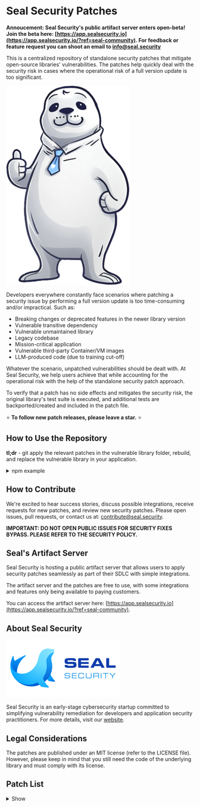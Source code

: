 # Seal Security Patches

**Annoucement: Seal Security's public artifact server enters open-beta! Join the beta here: [https://app.sealsecurity.io](https://app.sealsecurity.io/?ref=seal-community). For feedback or feature request you can shoot an email to [info@seal.security](mailto:info@seal.security)**

This is a centralized repository of standalone security patches that mitigate open-source libraries' vulnerabilities.
The patches help quickly deal with the security risk in cases where the operational risk of a full version update is too significant.

![Seal Security Hero](docs/assets/seal_hero.png)

Developers everywhere constantly face scenarios where patching a security issue by performing a full version update is too time-consuming and/or impractical. Such as:

- Breaking changes or deprecated features in the newer library version
- Vulnerable transitive dependency
- Vulnerable unmaintained library
- Legacy codebase
- Mission-critical application
- Vulnerable third-party Container/VM images
- LLM-produced code (due to training cut-off)

Whatever the scenario, unpatched vulnerabilities should be dealt with. At Seal Security, we help users achieve that while accounting for the operational risk with the help of the standalone security patch approach. 

To verify that a patch has no side effects and mitigates the security risk, the original library's test suite is executed, and additional tests are backported/created and included in the patch file.

⭐ **To follow new patch releases, please leave a star.** ⭐

## How to Use the Repository

**tl;dr** - git apply the relevant patches in the vulnerable library folder, rebuild, and replace the vulnerable library in your application.

<details>
<summary>npm example</summary>

How to patch `CVE-2022-46175` in the `json5` library version `0.5.1`:

1. **Find the patch you need**: The patches are arranged by ecosystem, namespace (if applicable), package name, and finally, package version. In our example, navigate to `npm->json5->0.5.1`. Each directory contains at least one SP (security patch) sub-directory. We will add additional SPs when new vulnerabilities are discovered and patched or if there's an issue with an existing SP.
2. **Pull the original version**: Get the source code for the version that needs fixing. In our example: https://github.com/json5/json5/tree/v0.5.1
3. **Download the patch(es)**: Move the patch files to the sources folder.
4. **Apply the patch(es)**: Apply all the patches within an SP directory in their order. If there are multiple SPs, apply all the patches in SP1, then SP2, etc. (edited)

    ```bash
    git apply 0001-CVE-2022-46175.patch
    ```

5. **Build the package**: Instructions to build the package are ecosystem-specific and sometimes library-specific. Follow the relevant project documentation for this step. In our example:
    ```bash
    npm pack
    ```
6.  **Replace the vulnerable library**: Instructions to replace the vulnerable package are ecosystem-specific. In our example:
    ```bash
    npm install <path_to_package_tgz>
    ```
</details>

## How to Contribute

We're excited to hear success stories, discuss possible integrations, receive requests for new patches, and review new security patches. Please open issues, pull requests, or contact us at: [contribute@seal.security](mailto:contribute@seal.security).

**IMPORTANT: DO NOT OPEN PUBLIC ISSUES FOR SECURITY FIXES BYPASS. PLEASE REFER TO THE SECURITY POLICY.**

## Seal's Artifact Server

Seal Security is hosting a public artifact server that allows users to apply security patches seamlessly as part of their SDLC with simple integrations.

The artifact server and the patches are free to use, with some integrations and features only being available to paying customers.

You can access the artifact server here: [https://app.sealsecurity.io](https://app.sealsecurity.io/?ref=seal-community).

## About Seal Security

![Seal Security Logo](docs/assets/logo.png)

Seal Security is an early-stage cybersecurity startup committed to simplifying vulnerability remediation for developers and application security practitioners. For more details, visit our [website](https://seal.security).

## Legal Considerations

The patches are published under an MIT license (refer to the LICENSE file). However, please keep in mind that you still need the code of the underlying library and must comply with its license.

## Patch List

<details>
<summary>Show</summary>

Library | Version | Vulnerability
--|--|--
@fastify/multipart|7.3.0|CVE-2023-25576
@okta/oidc-middleware|4.5.1|CVE-2022-3145
acorn|5.7.3|GHSA-6chw-6frg-f759
ansi-regex|3.0.0|CVE-2021-3807
async|2.6.3|CVE-2021-43138
async-es|2.6.3|CVE-2021-43138
axios|0.21.1|CVE-2021-3749
bson|1.0.9|CVE-2019-2391
bson|1.0.9|CVE-2020-7610
com.fasterxml.jackson.core:jackson-databind|2.13.1|CVE-2020-36518
com.fasterxml.jackson.core:jackson-databind|2.13.1|CVE-2022-42003
com.fasterxml.jackson.core:jackson-databind|2.13.1|CVE-2022-42004
com.nimbusds:nimbus-jose-jwt|9.23|CVE-2023-1370
cups-libs|1:2.3.3op2-16.el9|CVE-2023-32324
cups-libs|1:2.3.3op2-16.el9|CVE-2023-32360
cups-libs|1:2.3.3op2-16.el9|CVE-2023-34241
cups-libs|1:2.3.3op2-16.el9_2.1|CVE-2023-32324
cups-libs|1:2.3.3op2-16.el9_2.1|CVE-2023-34241
d3-color|2.0.0|GHSA-36jr-mh4h-2g58
ejs|2.7.4|CVE-2022-29078
ejs|2.7.4|SNYK-JS-EJS-1049328
fast-json-patch|2.2.1|CVE-2021-4279
fast-xml-parser|3.19.0|SNYK-JS-FASTXMLPARSER-3325616
glob-parent|3.1.0|CVE-2020-28469
global-modules-path|2.3.1|CVE-2022-21191
got|6.7.1|CVE-2022-33987
got|9.6.0|CVE-2022-33987
growl|1.9.2|CVE-2017-16042
handlebars|4.1.2|CVE-2019-20920
https-proxy-agent|1.0.0|CVE-2018-3739
ini|1.3.5|CVE-2020-7788
jinja2|2.8|CVE-2016-10745
joblib|0.14.1|CVE-2022-21797
js-yaml|3.10.0|SNYK-JS-JSYAML-174129
js-yaml|3.11.0|SNYK-JS-JSYAML-174129
js-yaml|3.12.0|SNYK-JS-JSYAML-174129
js-yaml|3.12.1|SNYK-JS-JSYAML-174129
js-yaml|3.12.2|SNYK-JS-JSYAML-174129
js-yaml|3.13.0|SNYK-JS-JSYAML-174129
js-yaml|3.7.0|SNYK-JS-JSYAML-174129
js-yaml|3.8.0|SNYK-JS-JSYAML-174129
js-yaml|3.8.1|SNYK-JS-JSYAML-174129
js-yaml|3.8.2|SNYK-JS-JSYAML-174129
js-yaml|3.8.3|SNYK-JS-JSYAML-174129
js-yaml|3.8.4|SNYK-JS-JSYAML-174129
js-yaml|3.9.0|SNYK-JS-JSYAML-174129
js-yaml|3.9.1|SNYK-JS-JSYAML-174129
json5|0.5.1|CVE-2022-46175
json5|2.0.0|CVE-2022-46175
json5|2.0.1|CVE-2022-46175
json5|2.1.0|CVE-2022-46175
libtiff|4.0.3-35.el7|CVE-2022-3970
libtiff-devel|4.0.3-35.el7|CVE-2022-3970
libtiff-static|4.0.3-35.el7|CVE-2022-3970
libtiff-tools|4.0.3-35.el7|CVE-2022-3970
libzstd|1.5.1-2.el9|CVE-2022-4899
libzstd-devel|1.5.1-2.el9|CVE-2022-4899
libzstd-static|1.5.1-2.el9|CVE-2022-4899
loader-utils|0.2.10|CVE-2022-37601
loader-utils|0.2.11|CVE-2022-37601
loader-utils|0.2.12|CVE-2022-37601
loader-utils|0.2.13|CVE-2022-37601
loader-utils|0.2.14|CVE-2022-37601
loader-utils|0.2.15|CVE-2022-37601
loader-utils|0.2.16|CVE-2022-37601
loader-utils|0.2.17|CVE-2022-37601
loader-utils|0.2.7|CVE-2022-37601
loader-utils|0.2.8|CVE-2022-37601
loader-utils|0.2.9|CVE-2022-37601
loader-utils|1.0.0|CVE-2022-37601
loader-utils|1.0.1|CVE-2022-37601
loader-utils|1.0.2|CVE-2022-37601
loader-utils|1.0.3|CVE-2022-37601
loader-utils|1.0.4|CVE-2022-37601
loader-utils|1.2.0|CVE-2022-37601
loader-utils|1.2.1|CVE-2022-37601
loader-utils|1.2.2|CVE-2022-37601
loader-utils|1.2.3|CVE-2022-37601
loader-utils|1.3.0|CVE-2022-37601
loader-utils|1.4.0|CVE-2022-37601
loader-utils|2.0.0|CVE-2022-37601
loader-utils|2.0.1|CVE-2022-37601
loader-utils|2.0.2|CVE-2022-37601
lodash|4.16.6|CVE-2018-16487
lodash|4.16.6|CVE-2018-3721
lodash|4.16.6|CVE-2019-1010266
lodash|4.16.6|CVE-2019-10744
lodash|4.16.6|CVE-2020-28500
lodash|4.16.6|CVE-2020-8203
lodash|4.16.6|CVE-2021-23337
lodash|4.16.6|SNYK-JS-LODASH-608086
lodash|4.17.11|CVE-2019-10744
lodash|4.17.11|CVE-2020-28500
lodash|4.17.11|CVE-2020-8203
lodash|4.17.11|CVE-2021-23337
lodash|4.17.11|SNYK-JS-LODASH-608086
lodash|4.17.15|CVE-2020-28500
lodash|4.17.15|CVE-2020-8203
lodash|4.17.15|CVE-2021-23337
lodash|4.17.15|SNYK-JS-LODASH-608086
lodash|4.17.5|CVE-2018-16487
lodash|4.17.5|CVE-2019-1010266
lodash|4.17.5|CVE-2019-10744
lodash|4.17.5|CVE-2020-28500
lodash|4.17.5|CVE-2020-8203
lodash|4.17.5|CVE-2021-23337
lodash|4.17.5|SNYK-JS-LODASH-608086
lodash.template|2.4.1|CVE-2021-23337
lodash.template|3.6.2|CVE-2021-23337
lodash.template|4.5.0|CVE-2021-23337
luxon|1.24.0|CVE-2023-22467
luxon|1.24.1|CVE-2023-22467
luxon|1.25.0|CVE-2023-22467
luxon|1.26.0|CVE-2023-22467
luxon|1.27.0|CVE-2023-22467
luxon|1.28.0|CVE-2023-22467
luxon|2.0.1|CVE-2023-22467
luxon|2.0.2|CVE-2023-22467
luxon|2.1.0|CVE-2023-22467
luxon|2.1.1|CVE-2023-22467
luxon|2.2.0|CVE-2023-22467
luxon|2.3.0|CVE-2023-22467
luxon|2.3.1|CVE-2023-22467
luxon|2.3.2|CVE-2023-22467
luxon|2.4.0|CVE-2023-22467
luxon|2.5.0|CVE-2023-22467
luxon|2.5.1|CVE-2023-22467
luxon|3.0.4|CVE-2023-22467
luxon|3.1.0|CVE-2023-22467
luxon|3.1.1|CVE-2023-22467
luxon|3.2.0|CVE-2023-22467
minimist|0.0.10|CVE-2020-7598
minimist|0.0.10|CVE-2021-44906
minimist|0.0.8|CVE-2020-7598
minimist|0.0.8|CVE-2021-44906
minimist|1.2.0|CVE-2020-7598
minimist|1.2.0|CVE-2021-44906
mongoose|5.3.3|CVE-2019-17426
mongoose|5.3.3|CVE-2022-2564
mongoose|5.3.3|CVE-2023-3696
net.minidev:json-smart|2.4.8|CVE-2023-1370
netmask|1.0.6|CVE-2021-28918
netmask|1.0.6|CVE-2021-29418
networkx|2.2|SNYK-PYTHON-NETWORKX-1062709
node-jose|1.1.4|CVE-2023-25653
node-jose|2.1.0|CVE-2023-25653
nth-check|1.0.2|CVE-2021-3803
org.scala-lang:scala-library|2.13.8|CVE-2022-36944
paramiko|1.16.0|CVE-2018-1000805
paramiko|1.16.0|CVE-2018-7750
postcss|7.0.39|CVE-2023-44270
postcss|8.4.30|CVE-2023-44270
protobufjs|6.11.3|CVE-2023-36665
pyjwt|1.7.1|CVE-2022-29217
pyyaml|5.1|CVE-2020-14343
pyyaml|5.1|CVE-2020-1747
requests|2.14.2|CVE-2018-18074
semver|7.0.0|CVE-2022-25883
semver|7.3.2|CVE-2022-25883
semver|7.3.5|CVE-2022-25883
serialize-javascript|1.9.1|CVE-2019-16769
serialize-javascript|1.9.1|CVE-2020-7660
serialize-javascript|2.0.0|CVE-2019-16769
serialize-javascript|2.0.0|CVE-2020-7660
serialize-javascript|2.1.0|CVE-2019-16769
serialize-javascript|2.1.0|CVE-2020-7660
tough-cookie|2.5.0|CVE-2023-26136
trim|0.0.1|CVE-2020-7753
underscore|1.4.4|CVE-2021-23358
underscore|1.6.0|CVE-2021-23358
undici|4.16.0|CVE-2023-24807
vm2|3.9.11|CVE-2023-29017
vm2|3.9.12|CVE-2023-29017
vm2|3.9.13|CVE-2023-29017
vm2|3.9.14|CVE-2023-29017
webpack|5.74.0|CVE-2023-28154
webpack|5.75.0|CVE-2023-28154
xml2js|0.4.19|CVE-2023-0842
xml2js|0.4.23|CVE-2023-0842
yargs-parser|7.0.0|CVE-2020-7608
zstd|1.5.1-2.el9|CVE-2022-4899


</details>

